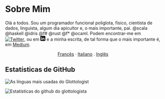 # Sobre Mim

Olá a todos.  Sou um programador funcional poliglota, físico, cientista de dados, linguista, algum dia apicultor e, o mais importante, pai. @scala @haskell @idris @f# @rust @f* @ocaml.
Podem encontrar-me em [![Twitter][1.2]][1], ou em [![LinkedIn][3.2]][3] e a minha escrita, de tal forma que o mais importante é, em [Medium](https://medium.com/@glottologist).

<p align="center">
  <a href="/README_FR.md">Francês</a>
  ·
  <a href="/README_IT.md">Italiano</a>
  .
  <a href="/README.md">Inglês</a>
</p>


## Estatísticas de GitHub

![As línguas mais usadas do Glottologist](https://github-readme-stats.vercel.app/api/top-langs/?username=glottologist&count_private=true&layout=compact&langs_count=10&hide=html,css,javascript,dockerfile&theme=onedark)


![Estatísticas do github do glottologista](https://github-readme-stats.vercel.app/api?username=glottologist&show_icons=true&theme=onedark)


[1.2]: http://i.imgur.com/wWzX9uB.png (ícone do twitter)
[2.2]: http://i.imgur.com/9I6NRUm.png (ícone do github)
[3.2]: https://github.com/glottologist/glottologist/blob/main/linkedin-3-16.png (ícone linkin)

<!-- links para as suas contas nos meios de comunicação social -->

[1]: https://twitter.com/theglottologist
[2]: https://github.com/Glottologist
[3]: https://www.linkedin.com/in/jasonridgwaytaylor/
[4]: https://medium.com/@glottologist



<!-- Recursos -->
<!-- Ícones: https://simpleicons.org/ -->
<!-- Estatísticas de GitHub: https://github.com/anuraghazra/github-readme-stats -->
<!-- Emojis: https://emojipedia.org/emoji/ -->
<!-- HTML Emojis: https://www.fileformat.info/index.htm -->
<!-- Escudos: https://shields.io/ -->
